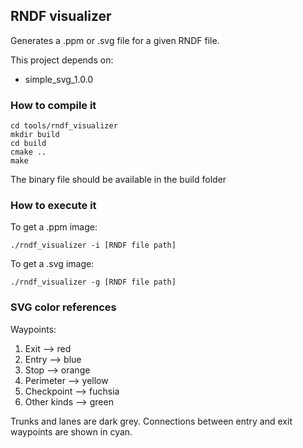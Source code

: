 ## RNDF visualizer

Generates a .ppm or .svg file for a given RNDF file.

This project depends on:

- simple_svg_1.0.0

### How to compile it

```
cd tools/rndf_visualizer
mkdir build
cd build
cmake ..
make
```

The binary file should be available in the build folder

### How to execute it

To get a .ppm image:

```
./rndf_visualizer -i [RNDF file path]
```

To get a .svg image:

```
./rndf_visualizer -g [RNDF file path]
```

### SVG color references

Waypoints:

1. Exit --> red
2. Entry --> blue
3. Stop --> orange
4. Perimeter --> yellow
5. Checkpoint --> fuchsia
6. Other kinds --> green

Trunks and lanes are dark grey. Connections between entry and exit waypoints are shown in cyan.

